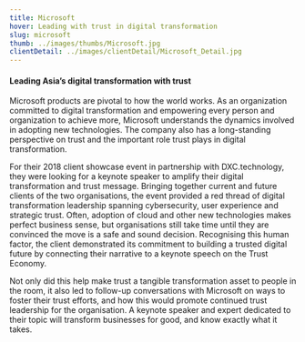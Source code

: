 ```yaml
---
title: Microsoft
hover: Leading with trust in digital transformation
slug: microsoft
thumb: ../images/thumbs/Microsoft.jpg
clientDetail: ../images/clientDetail/Microsoft_Detail.jpg
---
```


#### Leading Asia’s digital transformation with trust

Microsoft products are pivotal to how the world works. As an organization committed to digital transformation and empowering every person and organization to achieve more, Microsoft understands the dynamics involved in adopting new technologies. The company also has a long-standing perspective on trust and the important role trust plays in digital transformation.

For their 2018 client showcase event in partnership with DXC.technology, they were looking for a keynote speaker to amplify their digital transformation and trust message.
Bringing together current and future clients of the two organisations, the event provided a red thread of digital transformation leadership spanning cybersecurity, user experience and strategic trust. Often, adoption of cloud and other new technologies makes perfect business sense, but organisations still take time until they are convinced the move is a safe and sound decision. Recognising this human factor, the client demonstrated its commitment to building a trusted digital future by connecting their narrative to a keynote speech on the Trust Economy.

Not only did this help make trust a tangible transformation asset to people in the room, it also led to follow-up conversations with Microsoft on ways to foster their trust efforts, and how this would promote continued trust leadership for the organisation. A keynote speaker and expert dedicated to their topic will transform businesses for good, and know exactly what it takes.
